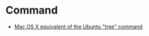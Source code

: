 # Command

* [Mac OS X equivalent of the Ubuntu "tree" command](https://superuser.com/questions/359723/mac-os-x-equivalent-of-the-ubuntu-tree-command)
